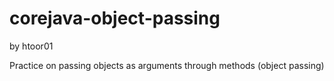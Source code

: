# corejava-object-passing
by htoor01

Practice on passing objects as arguments through methods (object passing)
